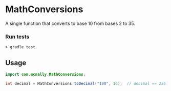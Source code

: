 # MathConversions 
A single function that converts to base 10 from bases 2 to 35.

### Run tests

```
> gradle test
```

## Usage


```java
import com.mcnally.MathConversions;

int decimal = MathConversions.toDecimal("100", 16);  // decimal == 256
```
